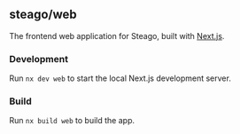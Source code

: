 ## steago/web

The frontend web application for Steago, built with [Next.js](https://nextjs.org).

### Development

Run `nx dev web` to start the local Next.js development server.

### Build

Run `nx build web` to build the app.
